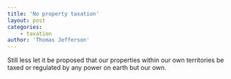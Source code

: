 ```yaml
---
title: 'No property taxation'
layout: post
categories:
    - taxation
author: 'Thomas Jefferson'
---
```


Still less let it be proposed that our properties within our own territories be taxed or regulated by any power on earth but our own.
